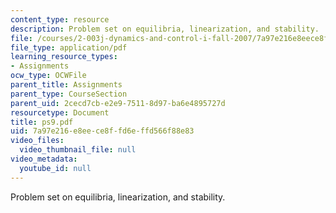 ```yaml
---
content_type: resource
description: Problem set on equilibria, linearization, and stability.
file: /courses/2-003j-dynamics-and-control-i-fall-2007/7a97e216e8eece8ffd6effd566f88e83_ps9.pdf
file_type: application/pdf
learning_resource_types:
- Assignments
ocw_type: OCWFile
parent_title: Assignments
parent_type: CourseSection
parent_uid: 2cecd7cb-e2e9-7511-8d97-ba6e4895727d
resourcetype: Document
title: ps9.pdf
uid: 7a97e216-e8ee-ce8f-fd6e-ffd566f88e83
video_files:
  video_thumbnail_file: null
video_metadata:
  youtube_id: null
---
```

Problem set on equilibria, linearization, and stability.

